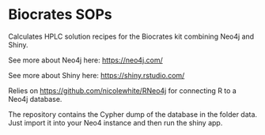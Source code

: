 # Biocrates SOPs
Calculates HPLC solution recipes for the Biocrates kit combining Neo4j and Shiny.

See more about Neo4j here: https://neo4j.com/

See more about Shiny here: https://shiny.rstudio.com/

Relies on https://github.com/nicolewhite/RNeo4j for connecting R to a Neo4j database.


The repository contains the Cypher dump of the database in the folder data. Just import it into your Neo4 instance and then run the shiny app.
